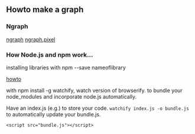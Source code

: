## Howto make a graph

### Ngraph
[ngraph](https://github.com/anvaka/ngraph)
[ngraph.pixel](https://github.com/anvaka/ngraph.pixel)


### How Node.js and npm work...

installing libraries with npm --save nameoflibrary

[howto](https://support.glitch.com/t/how-can-i-use-npm-packages-in-html-code/12699/9
)

with npm install -g watchify, watch version of browserify.
to bundle your node_modules and incorporate node.js automatically.

Have an index.js (e.g.) to store your code.
`watchify index.js -o bundle.js` to automatically update your bundle.js.

 `<script src="bundle.js"></script>`





